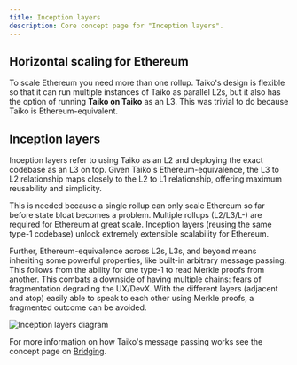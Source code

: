 ```yaml
---
title: Inception layers
description: Core concept page for "Inception layers".
---
```


## Horizontal scaling for Ethereum

To scale Ethereum you need more than one rollup. Taiko's design is flexible so that it can run multiple instances of Taiko as parallel L2s, but it also has the option of running **Taiko on Taiko** as an L3. This was trivial to do because Taiko is Ethereum-equivalent.

## Inception layers

Inception layers refer to using Taiko as an L2 and deploying the exact codebase as an L3 on top. Given Taiko's Ethereum-equivalence, the L3 to L2 relationship maps closely to the L2 to L1 relationship, offering maximum reusability and simplicity.

This is needed because a single rollup can only scale Ethereum so far before state bloat becomes a problem. Multiple rollups (L2/L3/L-) are required for Ethereum at great scale. Inception layers (reusing the same type-1 codebase) unlock extremely extensible scalability for Ethereum.

Further, Ethereum-equivalence across L2s, L3s, and beyond means inheriting some powerful properties, like built-in arbitrary message passing. This follows from the ability for one type-1 to read Merkle proofs from another. This combats a downside of having multiple chains: fears of fragmentation degrading the UX/DevX. With the different layers (adjacent and atop) easily able to speak to each other using Merkle proofs, a fragmented outcome can be avoided.

![Inception layers diagram](~/assets/content/docs/core-concepts/inception-layers-diagram.png)

For more information on how Taiko's message passing works see the concept page on [Bridging](/taiko-protocol/bridging).
